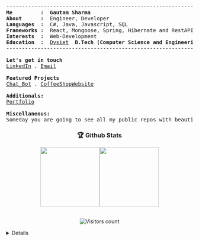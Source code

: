 
<!--<p align="center">
  <img src="https://github.com/GautamSharma003/GautamSharma003/blob/main/gitartwork.svg" alt="gitartwork">
</p> -->
<pre>
-----------------------------------------------------------------------------
<b>Me         :</b>  <b>Gautam Sharma</b>
<b>About      :</b>  Engineer, Developer
<b>Languages  :</b>  C#, Java, Javascript, SQL
<b>Frameworks :</b>  React, Mongoose, Spring, Hibernate and RestAPI
<b>Interests  :</b>  Web-Development
<b>Education  :</b>  <a href="https://dvsiet.dewaninstitutes.com/">Dvsiet</a> <b> B.Tech (Computer Science and Engineering) (2024)</b>
-----------------------------------------------------------------------------

<b>Let's get in touch</b>
<a href="https://www.linkedin.com/in/gautam-sharma-b13272220/">LinkedIn</a> . <a href="gautamsharma0831@gmail.com">Email</a>

<b>Featured Projects </b>
<a href="https://github.com/GautamSharma003/Chat_Bot">Chat_Bot<a> . <a href="https://github.com/GautamSharma003/CoffeeShopWebsite">CoffeeShopWebsite</a>
  
<b>Additionals:</b>
<a href="https://github.com/GautamSharma003/PortfolioGS">Portfolio<a>

<b>Miscellaneous:</b>
Someday you are going to see all my public repos with beautiful READMEs. Trust me... 🤡
</pre>
<!-- <p align="center">
<a href="https://github.com/anuraghazra/github-readme-stats">
  <img align="center" width="49%" src="https://github-readme-stats.vercel.app/api?&count_private=true&include_all_commits=true&username=narayan954&theme=shades-of-purple&custom_title=My+Stats&hide_border=true" />
</a><a href="https://github-readme-streak-stats.herokuapp.com">
  <img align="center" width="49%" src="https://github-readme-streak-stats.herokuapp.com/?user=narayan954&count_private=true&include_all_commits=true&theme=shades-of-purple&hide_border=true" />
</a>
</p> -->


<h3 align="center">🏆 Github Stats</h3>   
<div align="center">
<img align="center" src="https://github-readme-stats.vercel.app/api?&count_private=true&include_all_commits=true&username=GautamSharma003&theme=tokyonight&hide_border=true&border_radius=50" height="160px" /><img src="https://streak-stats.demolab.com?user=GautamSharma003&theme=tokyonight&hide_border=true&border_radius=50" height="160px" align="center" />
</div>

<!-- <h3 align="center">🏆 Github Stats</h3>   
<div align="center">
<img src="https://streak-stats.demolab.com?user=narayan954&theme=tokyonight&hide_border=true&border_radius=50" align="center" />
</div> -->
<br>
<p align="center">  
  <img src="https://komarev.com/ghpvc/?username=GautamSharma003" alt="Visitors count" />
</p>

<details closed>

<p align="center">
  <img src="https://github.com/GautamSharma003/GautamSharma003/blob/main/github-metrics.svg" alt="metrics">
</p>


<p align="center">
  <img src="https://github.com/GautamSharma003/GautamSharma003/blob/output/github-contribution-grid-snake.svg" alt="snake">
</p>

<p align="center">Nothing much, just a snake eating up my contributions graph</p>

</details>
<!--
![Github Activity Graph](https://shielded-anchorage-29152.herokuapp.com//graph?username=narayan954&theme=react-dark)

<p align="center"> 
  Visitors count:<br>
  <img src="https://profile-counter.glitch.me/GautamSharma003/count.svg" />
</p>

![Waves](./assets/bottom-header.svg)
-->

<!--
**GautamSharma003/GautamSharma003** is a ✨ _special_ ✨ repository because its `README.md` (this file) appears on your GitHub profile.

Here are some ideas to get you started:

- 🔭 I’m currently working on ...
- 🌱 I’m currently learning ...
- 👯 I’m looking to collaborate on ...
- 🤔 I’m looking for help with ...
- 💬 Ask me about ...
- 📫 How to reach me: ...
- 😄 Pronouns: ...
- ⚡ Fun fact: ...
-->
